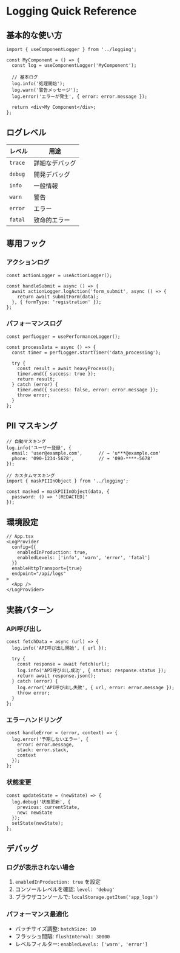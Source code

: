 # Logging Quick Reference

## 基本的な使い方

```tsx
import { useComponentLogger } from '../logging';

const MyComponent = () => {
  const log = useComponentLogger('MyComponent');
  
  // 基本ログ
  log.info('処理開始');
  log.warn('警告メッセージ');
  log.error('エラーが発生', { error: error.message });
  
  return <div>My Component</div>;
};
```

## ログレベル

| レベル | 用途 |
|--------|------|
| `trace` | 詳細なデバッグ |
| `debug` | 開発デバッグ |
| `info` | 一般情報 |
| `warn` | 警告 |
| `error` | エラー |
| `fatal` | 致命的エラー |

## 専用フック

### アクションログ
```tsx
const actionLogger = useActionLogger();

const handleSubmit = async () => {
  await actionLogger.logAction('form_submit', async () => {
    return await submitForm(data);
  }, { formType: 'registration' });
};
```

### パフォーマンスログ
```tsx
const perfLogger = usePerformanceLogger();

const processData = async () => {
  const timer = perfLogger.startTimer('data_processing');
  
  try {
    const result = await heavyProcess();
    timer.end({ success: true });
    return result;
  } catch (error) {
    timer.end({ success: false, error: error.message });
    throw error;
  }
};
```

## PII マスキング

```tsx
// 自動マスキング
log.info('ユーザー登録', {
  email: 'user@example.com',      // → 'u***@example.com'
  phone: '090-1234-5678',         // → '090-****-5678'
});

// カスタムマスキング
import { maskPIIInObject } from '../logging';

const masked = maskPIIInObject(data, {
  password: () => '[REDACTED]'
});
```

## 環境設定

```tsx
// App.tsx
<LogProvider 
  config={{
    enabledInProduction: true,
    enabledLevels: ['info', 'warn', 'error', 'fatal']
  }}
  enableHttpTransport={true}
  endpoint="/api/logs"
>
  <App />
</LogProvider>
```

## 実装パターン

### API呼び出し
```tsx
const fetchData = async (url) => {
  log.info('API呼び出し開始', { url });
  
  try {
    const response = await fetch(url);
    log.info('API呼び出し成功', { status: response.status });
    return await response.json();
  } catch (error) {
    log.error('API呼び出し失敗', { url, error: error.message });
    throw error;
  }
};
```

### エラーハンドリング
```tsx
const handleError = (error, context) => {
  log.error('予期しないエラー', {
    error: error.message,
    stack: error.stack,
    context
  });
};
```

### 状態変更
```tsx
const updateState = (newState) => {
  log.debug('状態更新', { 
    previous: currentState, 
    new: newState 
  });
  setState(newState);
};
```

## デバッグ

### ログが表示されない場合
1. `enabledInProduction: true` を設定
2. コンソールレベルを確認: `level: 'debug'`
3. ブラウザコンソールで: `localStorage.getItem('app_logs')`

### パフォーマンス最適化
- バッチサイズ調整: `batchSize: 10`
- フラッシュ間隔: `flushInterval: 30000`
- レベルフィルター: `enabledLevels: ['warn', 'error']`
